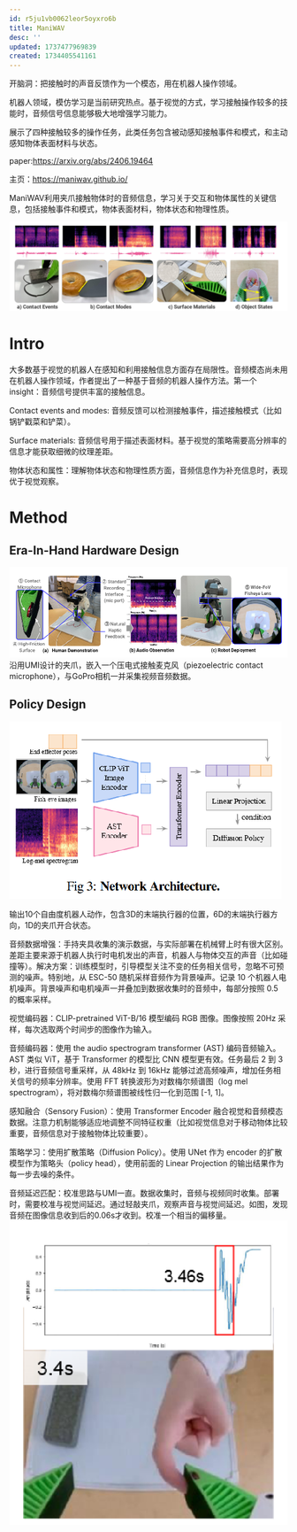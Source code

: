 ```yaml
---
id: r5ju1vb0062leor5oyxro6b
title: ManiWAV
desc: ''
updated: 1737477969839
created: 1734405541161
---
```


开脑洞：把接触时的声音反馈作为一个模态，用在机器人操作领域。

机器人领域，模仿学习是当前研究热点。基于视觉的方式，学习接触操作较多的技能时，音频信号信息能够极大地增强学习能力。

展示了四种接触较多的操作任务，此类任务包含被动感知接触事件和模式，和主动感知物体表面材料与状态。

paper:https://arxiv.org/abs/2406.19464

主页：https://maniwav.github.io/

ManiWAV利用夹爪接触物体时的音频信息，学习关于交互和物体属性的关键信息，包括接触事件和模式，物体表面材料，物体状态和物理性质。

![alt text](assets/images/robotics/maniwav/overview.png)

# Intro
大多数基于视觉的机器人在感知和利用接触信息方面存在局限性。音频模态尚未用在机器人操作领域，作者提出了一种基于音频的机器人操作方法。第一个 insight：音频信号提供丰富的接触信息。

Contact events and modes: 音频反馈可以检测接触事件，描述接触模式（比如锅铲戳菜和铲菜）。

Surface materials: 音频信号用于描述表面材料。基于视觉的策略需要高分辨率的信息才能获取细微的纹理差距。

物体状态和属性：理解物体状态和物理性质方面，音频信息作为补充信息时，表现优于视觉观察。

# Method
## Era-In-Hand Hardware Design
![alt text](assets/images/robotics/maniwav/era-in-hand.png)
沿用UMI设计的夹爪，嵌入一个压电式接触麦克风（piezoelectric contact microphone），与GoPro相机一并采集视频音频数据。

## Policy Design
![alt text](assets/images/robotics/maniwav/network.png)

输出10个自由度机器人动作，包含3D的末端执行器的位置，6D的末端执行器方向，1D的夹爪开合状态。

音频数据增强：手持夹具收集的演示数据，与实际部署在机械臂上时有很大区别。差距主要来源于机器人执行时电机发出的声音，机器人与物体交互的声音（比如碰撞等）。解决方案：训练模型时，引导模型关注不变的任务相关信号，忽略不可预测的噪声。特别地，从 ESC-50 随机采样音频作为背景噪声。记录 10 个机器人电机噪声。背景噪声和电机噪声一并叠加到数据收集时的音频中，每部分按照 0.5 的概率采样。

视觉编码器：CLIP-pretrained ViT-B/16 模型编码 RGB 图像。图像按照 20Hz 采样，每次选取两个时间步的图像作为输入。

音频编码器：使用 the audio spectrogram transformer (AST) 编码音频输入。AST 类似 ViT，基于 Transformer 的模型比 CNN 模型更有效。任务最后 2 到 3 秒，进行音频信号重采样，从 48kHz 到 16kHz 能够过滤高频噪声，增加任务相关信号的频率分辨率。使用 FFT 转换波形为对数梅尔频谱图（log mel spectrogram），将对数梅尔频谱图被线性归一化到范围 [-1, 1]。

感知融合（Sensory Fusion）：使用 Transformer Encoder 融合视觉和音频模态数据。注意力机制能够适应地调整不同特征权重（比如视觉信息对于移动物体比较重要，音频信息对于接触物体比较重要）。

策略学习：使用扩散策略（Diffusion Policy）。使用 UNet 作为 encoder 的扩散模型作为策略头（policy head），使用前面的 Linear Projection 的输出结果作为每一步去噪的条件。

音频延迟匹配：校准思路与UMI一直。数据收集时，音频与视频同时收集。部署时，需要校准与视觉间延迟。通过轻敲夹爪，观察声音与视觉间延迟。如图，发现音频在图像信息收到后的0.06s才收到。校准一个相当的偏移量。
![alt text](assets/images/robotics/maniwav/match.png)